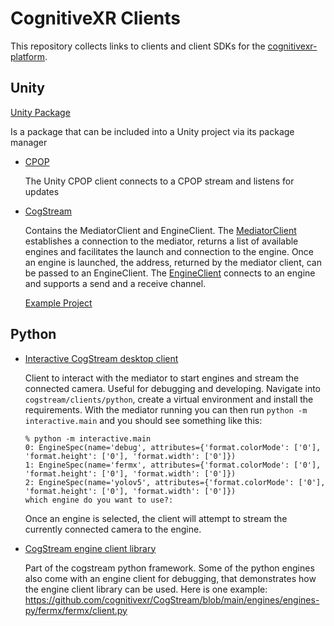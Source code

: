 CognitiveXR Clients
===================

This repository collects links to clients and client SDKs for the [cognitivexr-platform](https://github.com/cognitivexr/cognitivexr-platform).

Unity
-----

[Unity Package](https://github.com/cognitivexr/cognitivexr-unity-client)
  
  Is a package that can be included into a Unity project via its package manager

* [CPOP](https://github.com/cognitivexr/cognitivexr-unity-client/blob/main/Runtime/Cpop)
  
  The Unity CPOP client connects to a CPOP stream and listens for updates

* [CogStream](https://github.com/cognitivexr/cognitivexr-unity-client/tree/main/Runtime/cogstream)
  
  Contains the MediatorClient and EngineClient. 
  The [MediatorClient](https://github.com/cognitivexr/cognitivexr-unity-client/blob/main/Runtime/cogstream/MediatorClient.cs) establishes a connection to the mediator, returns a list of available engines and facilitates the launch and connection to the engine. Once an engine is launched, the address, returned by the mediator client, can be passed to an EngineClient.
  The [EngineClient](https://github.com/cognitivexr/cognitivexr-unity-client/blob/main/Runtime/cogstream/EngineClient.cs) connects to an engine and supports a send and a receive channel.
  
  [Example Project](https://github.com/cognitivexr/unity-demo-app)

Python
------

* [Interactive CogStream desktop client](https://github.com/cognitivexr/CogStream/tree/main/clients/python)

  Client to interact with the mediator to start engines and stream the connected camera.
  Useful for debugging and developing.
  Navigate into `cogstream/clients/python`, create a virtual environment and install the requirements.
  With the mediator running you can then run `python -m interactive.main` and you should see something like this:
  ```
  % python -m interactive.main
  0: EngineSpec(name='debug', attributes={'format.colorMode': ['0'], 'format.height': ['0'], 'format.width': ['0']})
  1: EngineSpec(name='fermx', attributes={'format.colorMode': ['0'], 'format.height': ['0'], 'format.width': ['0']})
  2: EngineSpec(name='yolov5', attributes={'format.colorMode': ['0'], 'format.height': ['0'], 'format.width': ['0']})
  which engine do you want to use?: 
  ```
  Once an engine is selected, the client will attempt to stream the currently connected camera to the engine.
  

* [CogStream engine client library](https://github.com/cognitivexr/CogStream/blob/main/cogstream-py/cogstream/engine/client.py)

  Part of the cogstream python framework.
  Some of the python engines also come with an engine client for debugging, that demonstrates how the engine client library can be used.
  Here is one example: https://github.com/cognitivexr/CogStream/blob/main/engines/engines-py/fermx/fermx/client.py
